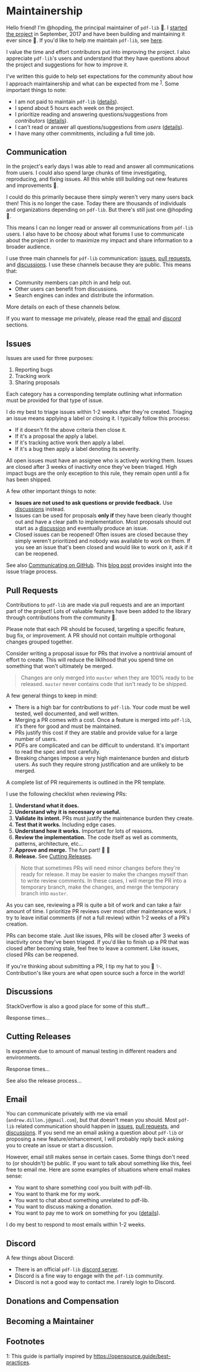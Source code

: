 # Maintainership

Hello friend! I'm @hopding, the principal maintainer of `pdf-lib` 👋. I [started the project](https://github.com/Hopding/pdf-lib/commit/fd7459e5ecee898c4f6bbccae021af2d837d64be) in September, 2017 and have been building and maintaining it ever since 🙂. If you'd like to help me maintain `pdf-lib`, see [here](#becoming-a-maintainer).

I value the time and effort contributors put into improving the project. I also appreciate `pdf-lib`'s users and understand that they have questions about the project and suggestions for how to improve it.

I've written this guide to help set expectations for the community about how I approach maintainership and what can be expected from me <sup>[1](#footnote-1)</sup>. Some important things to note:

- I am not paid to maintain `pdf-lib` ([details](#donations-and-compensation)).
- I spend about 5 hours each week on the project.
- I prioritize reading and answering questions/suggestions from _contributors_ ([details](#communication)).
- I can't read or answer all questions/suggestions from _users_ ([details](#communication)).
- I have many other commitments, including a full time job.

## Communication

In the project's early days I was able to read and answer all communications from users. I could also spend large chunks of time investigating, reproducing, and fixing issues. All this while still building out new features and improvements 🚀.

I could do this primarily because there simply weren't very many users back then! This is no longer the case. Today there are thousands of individuals and organizations depending on `pdf-lib`. But there's still just one @hopding 🙂.

This means I can no longer read or answer all communications from `pdf-lib` users. I also have to be choosy about what forums I use to communicate about the project in order to maximize my impact and share information to a broader audience.

I use three main channels for `pdf-lib` communication: [issues](#issues), [pull requests](#pull-requests), and [discussions](#discussions). I use these channels because they are public. This means that:

- Community members can pitch in and help out.
- Other users can benefit from discussions.
- Search engines can index and distribute the information.

More details on each of these channels below.

If you want to message me privately, please read the [email](#email) and [discord](#discord) sections.

## Issues

Issues are used for three purposes:

1. Reporting bugs
2. Tracking work
3. Sharing proposals

Each category has a corresponding template outlining what information must be provided for that type of issue.

I do my best to triage issues within 1-2 weeks after they're created. Triaging an issue means applying a label or closing it. I typically follow this process:

- If it doesn't fit the above criteria then close it.
- If it's a proposal the apply a label.
- If it's tracking active work then apply a label.
- If it's a bug then apply a label denoting its severity.

All open issues must have an assignee who is actively working them. Issues are closed after 3 weeks of inactivity once they've been triaged. High impact bugs are the only exception to this rule, they remain open until a fix has been shipped.

A few other important things to note:

- **Issues are not used to ask questions or provide feedback.** Use [discussions](#discussions) instead.
- Issues can be used for proposals **only if** they have been clearly thought out and have a clear path to implementation. Most proposals should out start as a [discussion](#discussions) and eventually produce an issue.
- Closed issues can be reopened! Often issues are closed because they simply weren't prioritized and nobody was available to work on them. If you see an issue that's been closed and would like to work on it, ask if it can be reopened.

See also [Communicating on GitHub](https://docs.github.com/en/get-started/quickstart/communicating-on-github). This [blog post](https://steveklabnik.com/writing/how-to-be-an-open-source-gardener) provides insight into the issue triage process.

## Pull Requests

Contributions to `pdf-lib` are made via pull requests and are an important part of the project! Lots of valuable features have been added to the library through contributions from the community 💖.

Please note that each PR should be focused, targeting a specific feature, bug fix, or improvement. A PR should not contain multiple orthogonal changes grouped together.

Consider writing a proposal issue for PRs that involve a nontrivial amount of effort to create. This will reduce the liklihood that you spend time on something that won't ultimately be merged.

> Changes are only merged into `master` when they are 100% ready to be released. `master` never contains code that isn't ready to be shipped.

A few general things to keep in mind:

- There is a high bar for contributions to `pdf-lib`. Your code must be well tested, well documented, and well written.
- Merging a PR comes with a cost. Once a feature is merged into `pdf-lib`, it's there for good and must be maintained.
- PRs justify this cost if they are stable and provide value for a large number of users.
- PDFs are complicated and can be difficult to understand. It's important to read the spec and test carefully.
- Breaking changes impose a very high maintenance burden and disturb users. As such they require strong justification and are unlikely to be merged.

A complete list of PR requirements is outlined in the PR template.

I use the following checklist when reviewing PRs:

1. **Understand what it does.**
2. **Understand why it is necessary or useful.**
3. **Validate its intent.** PRs must justify the maintenance burden they create.
4. **Test that it works.** Including edge cases.
5. **Understand how it works.** Important for lots of reasons.
6. **Review the implementation.** The code itself as well as comments, patterns, architecture, etc...
7. **Approve and merge.** The fun part! 🎉 🎊
8. **Release.** See [Cutting Releases](#cutting-releases).

> Note that sometimes PRs will need minor changes before they're ready for release. It may be easier to make the changes myself than to write review comments. In these cases, I will merge the PR into a temporary branch, make the changes, and merge the temporary branch into `master`.

As you can see, reviewing a PR is quite a bit of work and can take a fair amount of time. I prioritize PR reviews over most other maintenance work. I try to leave initial comments (if not a full review) within 1-2 weeks of a PR's creation.

PRs can become stale. Just like issues, PRs will be closed after 3 weeks of inactivity once they've been triaged. If you'd like to finish up a PR that was closed after becoming stale, feel free to leave a comment. Like issues, closed PRs can be reopened.

If you're thinking about submitting a PR, I tip my hat to you 🎩 ✨. Contribution's like yours are what open source such a force in the world!

## Discussions

StackOverflow is also a good place for some of this stuff...

Response times...

## Cutting Releases

Is expensive due to amount of manual testing in different readers and environments.

Response times...

See also the release process...

## Email

You can communicate privately with me via email (`andrew.dillon.j@gmail.com`), but that doesn't mean you should. Most `pdf-lib` related communication should happen in [issues](#issues), [pull requests](#pull-requests), and [discussions](#discussions). If you send me an email asking a question about `pdf-lib` or proposing a new feature/enhancement, I will probably reply back asking you to create an issue or start a discussion.

However, email still makes sense in certain cases. Some things don't need to (or shouldn't) be public. If you want to talk about something like this, feel free to email me. Here are some examples of situations where email makes sense:

- You want to share something cool you built with pdf-lib.
- You want to thank me for my work.
- You want to chat about something unrelated to pdf-lib.
- You want to discuss making a donation.
- You want to pay me to work on something for you ([details](#donations-and-compensation)).

I do my best to respond to most emails within 1-2 weeks.

## Discord

A few things about Discord:

- There is an official `pdf-lib` [discord server](https://discord.gg/Y7uuVMc).
- Discord is a fine way to engage with the `pdf-lib` community.
- Discord is not a good way to contact me. I rarely login to Discord.

## Donations and Compensation

## Becoming a Maintainer

## Footnotes

<a name="footnote-1">1</a>: This guide is partially inspired by https://opensource.guide/best-practices.
